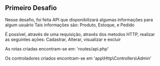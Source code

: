## Primeiro Desafio

Nesse desafio, foi feita API que disponibilizará algumas informações para algum usuário
Tais informações são: Produto, Estoque, e Pedido

É possível, através de uma requisição, através dos metodos HTTP, realizar as seguintes ações:
  Cadastrar, Alterar, visualizar e excluir

As rotas criadas encontram-se em: 'routes/api.php'

Os controladores criados encontram-se em 'app\Http\Controllers\Admin'
